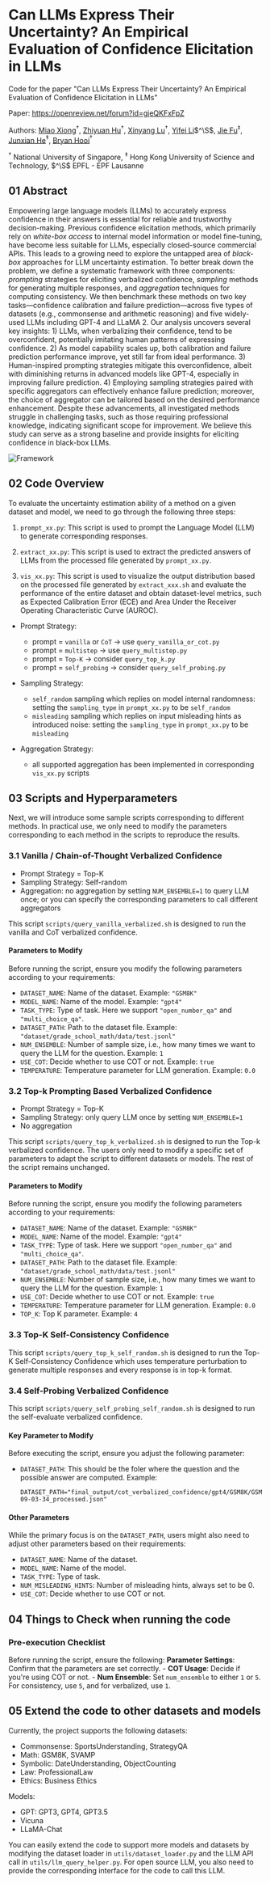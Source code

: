 Can LLMs Express Their Uncertainty? An Empirical Evaluation of Confidence Elicitation in LLMs
==
Code for the paper "Can LLMs Express Their Uncertainty? An Empirical Evaluation of Confidence Elicitation in LLMs"

Paper: https://openreview.net/forum?id=gjeQKFxFpZ

Authors: [Miao Xiong](https://scholar.google.com/citations?user=yQ4U_5IAAAAJ&hl=en)$^\dagger$, [Zhiyuan Hu](https://zhiyuanhubj.github.io/)$^\dagger$, [Xinyang Lu](https://scholar.google.com/citations?user=BnzvlikAAAAJ&hl=en)$^\dagger$, [Yifei Li](https://openreview.net/profile?id=~YIFEI_LI3)$^\S$, [Jie Fu](https://bigaidream.github.io/)$^\ddagger$, [Junxian He](https://jxhe.github.io/)$^\ddagger$, [Bryan Hooi](https://bhooi.github.io/)$^\dagger$

$^\dagger$ National University of Singapore, $^\ddagger$ Hong Kong University of Science and Technology, $^\S$ EPFL - EPF Lausanne

## 01 Abstract

Empowering large language models (LLMs) to accurately express confidence in their answers is essential for reliable and trustworthy decision-making. Previous confidence elicitation methods, which primarily rely on *white-box access* to internal model information or model fine-tuning, have become less suitable for LLMs, especially closed-source commercial APIs. This leads to a growing need to explore the untapped area of *black-box* approaches for LLM uncertainty estimation. To better break down the problem, we define a systematic framework with three components: *prompting* strategies for eliciting verbalized confidence, *sampling* methods for generating multiple responses, and *aggregation* techniques for computing consistency. We then benchmark these methods on two key tasks—confidence calibration and failure prediction—across five types of datasets (e.g., commonsense and arithmetic reasoning) and five widely-used LLMs including GPT-4 and LLaMA 2. 
Our analysis uncovers several key insights: 1) LLMs, when verbalizing their confidence, tend to be overconfident, potentially imitating human patterns of expressing confidence. 2) As model capability scales up, both calibration and failure prediction performance improve, yet still far from ideal performance. 3) Human-inspired prompting strategies mitigate this overconfidence, albeit with diminishing returns in advanced models like GPT-4, especially in improving failure prediction. 4) Employing sampling strategies paired with specific aggregators can effectively enhance failure prediction; moreover, the choice of aggregator can be tailored based on the desired performance enhancement. Despite these advancements, all investigated methods struggle in challenging tasks, such as those requiring professional knowledge, indicating significant scope for improvement. We believe this study can serve as a strong baseline and provide insights for eliciting confidence in black-box LLMs.

![Framework](figure/framework.png)
## 02 Code Overview

To evaluate the uncertainty estimation ability of a method on a given dataset and model, we need to go through the following three steps:

1. `prompt_xx.py`: This script is used to prompt the Language Model (LLM) to generate corresponding responses. 

2. `extract_xx.py`: This script is used to extract the predicted answers of LLMs from the processed file generated by `prompt_xx.py`.

3. `vis_xx.py`: This script is used to visualize the output distribution based on the processed file generated by `extract_xxx.sh` and evaluate the performance of the entire dataset and obtain dataset-level metrics, such as Expected Calibration Error (ECE) and Area Under the Receiver Operating Characteristic Curve (AUROC).

- Prompt Strategy: 
  - prompt = `vanilla` or  `CoT` -> use `query_vanilla_or_cot.py`
  - prompt = `multistep` -> use `query_multistep.py`
  - prompt = `Top-K` -> consider `query_top_k.py`
  - prompt = `self_probing` -> consider `query_self_probing.py`

- Sampling Strategy:
  - `self_random` sampling which replies on model internal randomness: setting the `sampling_type` in `prompt_xx.py` to be `self_random`
  - `misleading` sampling which replies on input misleading hints as introduced noise: setting the `sampling_type` in `prompt_xx.py` to be `misleading`

- Aggregation Strategy:
  - all supported aggregation has been implemented in corresponding `vis_xx.py` scripts


## 03 Scripts and Hyperparameters

Next, we will introduce some sample scripts corresponding to different methods. In practical use, we only need to modify the parameters corresponding to each method in the scripts to reproduce the results.

### 3.1 Vanilla / Chain-of-Thought Verbalized Confidence 
- Prompt Strategy = Top-K
- Sampling Strategy: Self-random 
- Aggregation: no aggregation by setting `NUM_ENSEMBLE=1` to query LLM once; or you can specify the corresponding parameters to call different aggregators

This script `scripts/query_vanilla_verbalized.sh` is designed to run the vanilla and CoT verbalized confidence.

#### Parameters to Modify

Before running the script, ensure you modify the following parameters according to your requirements:

- `DATASET_NAME`: Name of the dataset. Example: `"GSM8K"`
- `MODEL_NAME`: Name of the model. Example: `"gpt4"`
- `TASK_TYPE`: Type of task. Here we support `"open_number_qa"` and `"multi_choice_qa"`. 
- `DATASET_PATH`: Path to the dataset file. Example: `"dataset/grade_school_math/data/test.jsonl"`
- `NUM_ENSEMBLE`: Number of sample size, i.e., how many times we want to query the LLM for the question. Example: `1`
- `USE_COT`: Decide whether to use COT or not. Example: `true`
- `TEMPERATURE`: Temperature parameter for LLM generation. Example: `0.0`


### 3.2 Top-k Prompting Based Verbalized Confidence 
- Prompt Strategy = Top-K
- Sampling Strategy: only query LLM once by setting `NUM_ENSEMBLE=1`
- No aggregation

This script `scripts/query_top_k_verbalized.sh` is designed to run the Top-k verbalized confidence. The users only need to modify a specific set of parameters to adapt the script to different datasets or models. The rest of the script remains unchanged. 

#### Parameters to Modify

Before running the script, ensure you modify the following parameters according to your requirements:

- `DATASET_NAME`: Name of the dataset. Example: `"GSM8K"`
- `MODEL_NAME`: Name of the model. Example: `"gpt4"`
- `TASK_TYPE`: Type of task. Here we support `"open_number_qa"` and `"multi_choice_qa"`. 
- `DATASET_PATH`: Path to the dataset file. Example: `"dataset/grade_school_math/data/test.jsonl"`
- `NUM_ENSEMBLE`: Number of sample size, i.e., how many times we want to query the LLM for the question. Example: `1`
- `USE_COT`: Decide whether to use COT or not. Example: `true`
- `TEMPERATURE`: Temperature parameter for LLM generation. Example: `0.0`
- `TOP_K`: Top K parameter. Example: `4`



### 3.3 Top-K Self-Consistency Confidence

This script `scripts/query_top_k_self_random.sh` is designed to run the Top-K Self-Consistency Confidence which uses temperature perturbation to generate multiple responses and every response is in top-k format.

### 3.4 Self-Probing Verbalized Confidence

This script `scripts/query_self_probing_self_random.sh` is designed to run the self-evaluate verbalized confidence.

#### Key Parameter to Modify

Before executing the script, ensure you adjust the following parameter:

- `DATASET_PATH`: This should be the foler where the question and the possible answer are computed. 
  Example: 
  ```
  DATASET_PATH="final_output/cot_verbalized_confidence/gpt4/GSM8K/GSM8K_gpt4_09-09-03-34_processed.json"
  ```
#### Other Parameters

While the primary focus is on the `DATASET_PATH`, users might also need to adjust other parameters based on their requirements:

- `DATASET_NAME`: Name of the dataset. 
- `MODEL_NAME`: Name of the model.
- `TASK_TYPE`: Type of task.
- `NUM_MISLEADING_HINTS`: Number of misleading hints, always set to be 0.
- `USE_COT`: Decide whether to use COT or not.


## 04 Things to Check when running the code

### Pre-execution Checklist
Before running the script, ensure the following: **Parameter Settings**: Confirm that the parameters are set correctly.
    - **COT Usage**: Decide if you're using COT or not.
    - **Num Ensemble**: Set `num_ensemble` to either `1` or `5`. For consistency, use `5`, and for verbalized, use `1`.



## 05 Extend the code to other datasets and models

Currently, the project supports the following datasets:
- Commonsense: SportsUnderstanding, StrategyQA
- Math: GSM8K, SVAMP
- Symbolic: DateUnderstanding, ObjectCounting
- Law: ProfessionalLaw
- Ethics: Business Ethics

Models:
- GPT: GPT3, GPT4, GPT3.5
- Vicuna
- LLaMA-Chat

You can easily extend the code to support more models and datasets by modifying the dataset loader in `utils/dataset_loader.py` and the LLM API call in `utils/llm_query_helper.py`. For open source LLM, you also need to provide the corresponding interface for the code to call this LLM. 
